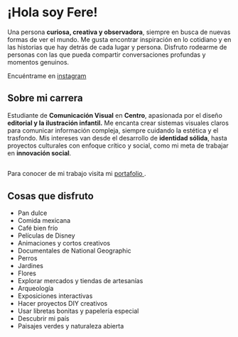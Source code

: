 
# ¡Hola soy Fere!
Una persona **curiosa, creativa y observadora**, siempre en busca de nuevas formas de ver el mundo. Me gusta encontrar inspiración en lo cotidiano y en las historias que hay detrás de cada lugar y persona.  Disfruto rodearme de personas con las que pueda compartir conversaciones profundas y momentos genuinos.  

Encuéntrame en [instagram](https://www.instagram.com/reginaferegrinoag/)
## Sobre mi carrera
Estudiante de **Comunicación Visual** en **Centro**, apasionada por el diseño **editorial y la  ilustración  infantil.** Me encanta crear sistemas visuales claros para comunicar información compleja, siempre cuidando la estética y el trasfondo. Mis intereses van desde el desarrollo de **identidad sólida**, hasta proyectos culturales con enfoque crítico y social, como mi meta de trabajar en **innovación social**.


## 
 Para conocer de mi trabajo visita mi [ portafolio ](https://readymag.website/u1607494166/5521091/) . 
## 

## Cosas que disfruto
    
-   Pan dulce 
-   Comida mexicana 
-   Café bien frío
-   Películas de Disney
-   Animaciones y cortos creativos
-   Documentales de National Geographic
-   Perros
-   Jardines 
-   Flores  
-   Explorar mercados y tiendas de artesanías
-   Arqueología 
-  Exposiciones interactivas
- Hacer proyectos DIY creativos
- Usar libretas bonitas y papelería especial
- Descubrir mi país
- Paisajes verdes y naturaleza abierta

            